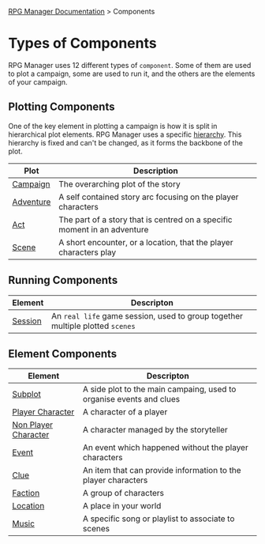 [RPG Manager Documentation](../../index.md) >
Components

# Types of Components

RPG Manager uses 12 different types of `component`. Some of them are used to plot a campaign, some are used to run
it, and the others are the elements of your campaign.

## Plotting Components

One of the key element in plotting a campaign is how it is split in hierarchical plot elements. RPG Manager uses
a specific [hierarchy](hierarchy.md). This hierarchy is fixed and can't be changed, as it forms the backbone of
the plot.

| Plot                      | Description                                                               |
|---------------------------|---------------------------------------------------------------------------|
| [Campaign](Campaign.md)   | The overarching plot of the story                                         |
| [Adventure](Adventure.md) | A self contained story arc focusing on the player characters              |
| [Act](Act.md)             | The part of a story that is centred on a specific moment in an adventure  |
| [Scene](Scene.md)         | A short encounter, or a location, that the player characters play         |

## Running Components

| Element               | Descripton                                                                    |
|-----------------------|-------------------------------------------------------------------------------|
| [Session](Session.md) | An `real life` game session, used to group together multiple plotted `scenes` |


## Element Components

| Element                                         | Descripton                                                           |
|-------------------------------------------------|----------------------------------------------------------------------|
| [Subplot](Subplot.md)                           | A side plot to the main campaing, used to organise events and clues  |
| [Player Character](Character.md)                | A character of a player                                              |
| [Non Player Character](Non-Player-Character.md) | A character managed by the storyteller                               |
| [Event](Event.md)                               | An event which happened without the player characters                |
| [Clue](Clue.md)                                 | An item that can provide information to the player characters        |
| [Faction](Faction.md)                           | A group of characters                                                |
| [Location](Location.md)                         | A place in your world                                                |
| [Music](Music.md)                               | A specific song or playlist to associate to scenes                   |

